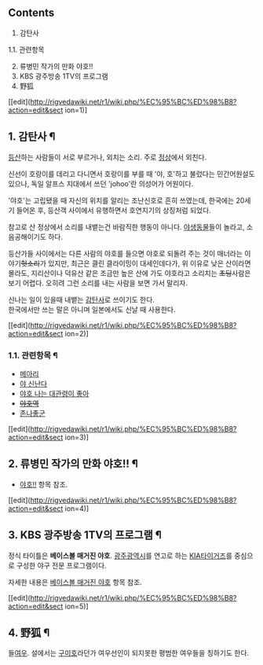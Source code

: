 ## Contents

    

1. 감탄사 
    

1.1. 관련항목

2. 류병민 작가의 만화 야호!! 
3. KBS 광주방송 1TV의 프로그램 
4. 野狐 

[[edit](http://rigvedawiki.net/r1/wiki.php/%EC%95%BC%ED%98%B8?action=edit&sect
ion=1)]

## 1. 감탄사 ¶

[등산](%EB%93%B1%EC%82%B0.md)하는 사람들이 서로 부르거나, 외치는 소리. 주로
[정상](%EC%A0%95%EC%83%81.md)에서 외친다.

  

신선이 호랑이를 데리고 다니면서 호랑이를 부를 때 '야, 호'하고 불렀다는 민간어원설도 있으나, 독일 알프스 지대에서 쓰던 'johoo'란
의성어가 어원이다.

  

'야호'는 고립됐을 때 자신의 위치를 알리는 조난신호로 흔히 쓰였는데, 한국에는 20세기 들어온 후, 등산객 사이에서 유행하면서 호연지기의
상징처럼 되었다.

  

참고로 산 정상에서 소리를 내뱉는건 바람직한 행동이 아니다.
[야생동물](%EC%95%BC%EC%83%9D%EB%8F%99%EB%AC%BC.md)들이 놀라고, 소음공해이기도 하다.

  

등산가들 사이에서는 다른 사람의 야호를 들으면 야호로 되돌려 주는 것이 매너라는 이야기<del>헛소리</del>가 있지만, 최근은 클린
클라이밍이 대세인데다가, 위 이유로 낮은 산이라면 몰라도, 지리산이나 덕유산 같은 조금만 높은 산에 가도 야호라고 소리치는
<del>초딩</del>사람은 보기 어렵다. 오히려 그런 소리를 내는 사람을 보면 가서 말리자.

  

신나는 일이 있을때 내뱉는 [감탄사](%EA%B0%90%ED%83%84%EC%82%AC.md)로 쓰이기도 한다.  
한국에서만 쓰는 말은 아니며 일본에서도 신날 때 사용한다.

  
  

[[edit](http://rigvedawiki.net/r1/wiki.php/%EC%95%BC%ED%98%B8?action=edit&sect
ion=2)]

### 1.1. 관련항목 ¶

  * [메아리](%EB%A9%94%EC%95%84%EB%A6%AC.md)
  * [야 신난다](%EC%95%BC%20%EC%8B%A0%EB%82%9C%EB%8B%A4.md)
  * [야호 나는 대관령이 좋아](%EC%95%BC%ED%98%B8%20%EB%82%98%EB%8A%94%20%EB%8C%80%EA%B4%80%EB%A0%B9%EC%9D%B4%20%EC%A2%8B%EC%95%84.md)
  * <del>[야호역](%EC%95%BC%ED%98%B8%EC%97%AD.md)</del>
  * [존나좋군](%EC%A1%B4%EB%82%98%EC%A2%8B%EA%B5%B0.md)  

[[edit](http://rigvedawiki.net/r1/wiki.php/%EC%95%BC%ED%98%B8?action=edit&sect
ion=3)]

## 2. 류병민 작가의 만화 야호!! ¶

  * [야호!!](%EC%95%BC%ED%98%B8%21%21.md) 항목 참조.  

[[edit](http://rigvedawiki.net/r1/wiki.php/%EC%95%BC%ED%98%B8?action=edit&sect
ion=4)]

## 3. KBS 광주방송 1TV의 프로그램 ¶

정식 타이틀은 **베이스볼 매거진 야호**.
[광주광역시](%EA%B4%91%EC%A3%BC%EA%B4%91%EC%97%AD%EC%8B%9C.md)를 연고로 하는 [KIA타이거즈](KIA%20%ED%83%80%EC%9D%B4%EA%B1%B0%EC%A6%88.md)를 중심으로 구성한 야구 전문
프로그램이다.

  

자세한 내용은 [베이스볼 매거진 야호](%EB%B2%A0%EC%9D%B4%EC%8A%A4%EB%B3%BC%20%EB%A7%A4%EA%B1%B0%EC%A7%84%20%EC%95%BC%ED%98%B8.md) 항목 참조.

  

[[edit](http://rigvedawiki.net/r1/wiki.php/%EC%95%BC%ED%98%B8?action=edit&sect
ion=5)]

## 4. 野狐 ¶

들[여우](%EC%97%AC%EC%9A%B0.md). 설에서는
[구미호](%EA%B5%AC%EB%AF%B8%ED%98%B8.md)라던가 여우선인이 되지못한 평범한 여우들을 칭하기도 한다.

